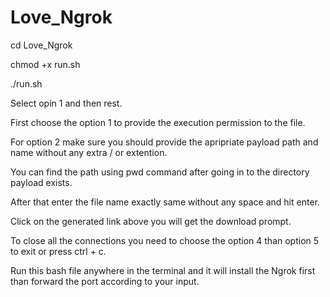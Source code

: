 # Love_Ngrok

cd Love_Ngrok

chmod +x run.sh

./run.sh

Select opin 1 and then rest.

First choose the option 1 to provide the execution permission to the file.

For option 2 make sure you should provide the apripriate payload path and name without any extra / or extention.

You can find the path using pwd command after going in to the directory payload exists.

After that enter the file name exactly same without any space and hit enter.

Click on the generated link above you will get the download prompt.

To close all the connections you need to choose the option 4 than option 5 to exit or press ctrl + c.

Run this bash file anywhere in the terminal and it will install the Ngrok first than forward the port according to your input.

